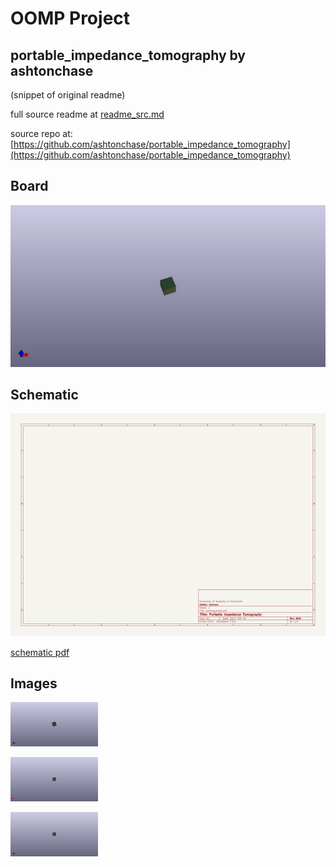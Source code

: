 # OOMP Project  
## portable_impedance_tomography  by ashtonchase  
  
(snippet of original readme)  
  
  
  full source readme at [readme_src.md](readme_src.md)  
  
source repo at: [https://github.com/ashtonchase/portable_impedance_tomography](https://github.com/ashtonchase/portable_impedance_tomography)  
## Board  
  
[![working_3d.png](working_3d_600.png)](working_3d.png)  
## Schematic  
  
[![working_schematic.png](working_schematic_600.png)](working_schematic.png)  
  
[schematic pdf](working_schematic.pdf)  
## Images  
  
[![working_3d.png](working_3d_140.png)](working_3d.png)  
  
[![working_3d_back.png](working_3d_back_140.png)](working_3d_back.png)  
  
[![working_3d_front.png](working_3d_front_140.png)](working_3d_front.png)  
